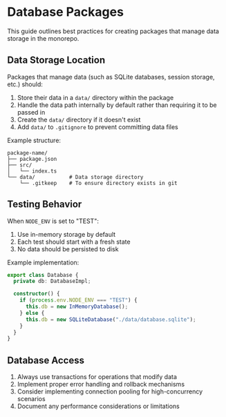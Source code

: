 # Database Packages

This guide outlines best practices for creating packages that manage data storage in the monorepo.

## Data Storage Location

Packages that manage data (such as SQLite databases, session storage, etc.) should:

1. Store their data in a `data/` directory within the package
2. Handle the data path internally by default rather than requiring it to be passed in
3. Create the `data/` directory if it doesn't exist
4. Add `data/` to `.gitignore` to prevent committing data files

Example structure:

```
package-name/
├── package.json
├── src/
│   └── index.ts
└── data/           # Data storage directory
    └── .gitkeep    # To ensure directory exists in git
```

## Testing Behavior

When `NODE_ENV` is set to "TEST":

1. Use in-memory storage by default
2. Each test should start with a fresh state
3. No data should be persisted to disk

Example implementation:

```typescript
export class Database {
  private db: DatabaseImpl;

  constructor() {
    if (process.env.NODE_ENV === "TEST") {
      this.db = new InMemoryDatabase();
    } else {
      this.db = new SQLiteDatabase("./data/database.sqlite");
    }
  }
}
```

## Database Access

1. Always use transactions for operations that modify data
2. Implement proper error handling and rollback mechanisms
3. Consider implementing connection pooling for high-concurrency scenarios
4. Document any performance considerations or limitations
